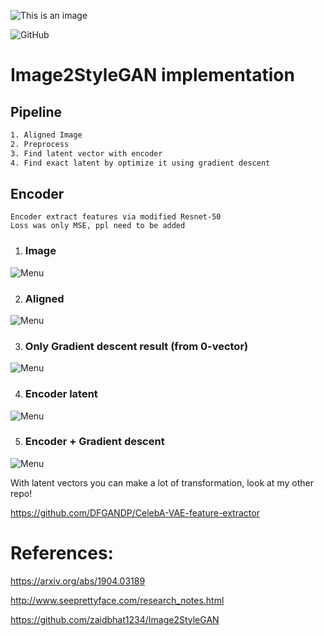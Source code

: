 ![This is an image](Banner.png)

![GitHub](https://img.shields.io/github/license/DFGANDP/StyleGan2-Ada_Encoder_projector)

# Image2StyleGAN implementation

## Pipeline
```bash
1. Aligned Image
2. Preprocess
3. Find latent vector with encoder
4. Find exact latent by optimize it using gradient descent
```

## Encoder
```
Encoder extract features via modified Resnet-50
Loss was only MSE, ppl need to be added
```


1. ### Image
![Menu](bradley_cooper.jpg)

2. ### Aligned
![Menu](face_aligned.png)

3. ### Only Gradient descent result (from 0-vector)
![Menu](only_projector.png)

4. ### Encoder latent
![Menu](encoder_img.png)

5. ### Encoder + Gradient descent
![Menu](Projector.png)



With latent vectors you can make a lot of transformation, look at my other repo!

https://github.com/DFGANDP/CelebA-VAE-feature-extractor

# References:
https://arxiv.org/abs/1904.03189

http://www.seeprettyface.com/research_notes.html

https://github.com/zaidbhat1234/Image2StyleGAN
